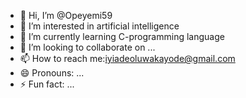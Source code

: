 - 👋 Hi, I’m @Opeyemi59
- 👀 I’m interested in artificial intelligence 
- 🌱 I’m currently learning C-programming language 
- 💞️ I’m looking to collaborate on ...
- 📫 How to reach me:iyiadeoluwakayode@gmail.com 
- 😄 Pronouns: ...
- ⚡ Fun fact: ...

<!---
Opeyemi59/Opeyemi59 is a ✨ special ✨ repository because its `README.md` (this file) appears on your GitHub profile.
You can click the Preview link to take a look at your changes.
--->
